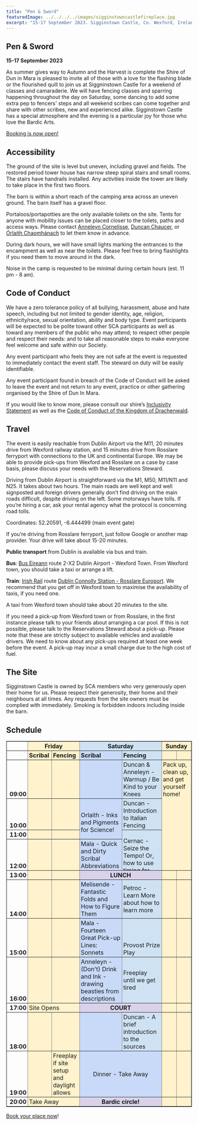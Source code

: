 ```yaml
---
title: "Pen & Sword"
featuredImage: ../../../../images/sigginstowncastlefireplace.jpg
excerpt: "15-17 September 2023. Sigginstown Castle, Co. Wexford, Ireland."
---
```


## Pen & Sword

**15-17 September 2023**

As summer gives way to Autumn and the Harvest is complete the Shire of Dun in Mara is pleased to invite all of those with a love for the flashing blade or the flourished quill to join us at Siggninstown Castle for a weekend of classes and camaraderie.
We will have fencing classes and sparring happening throughout the day on Saturday, some dancing to add some extra pep to fencers' steps and all weekend scribes can come together and share with other scribes, new and experienced alike. Sigginstown Castle has a special atmosphere and the evening is a particular joy for those who love the Bardic Arts.

<a href="https://fienta.com/pen-sword" class="btn btn-primary">Booking is now open!</a>

<a name="accessibility"></a>
## Accessibility

The ground of the site is level but uneven, including gravel and fields. The restored period tower house has narrow steep spiral stairs and small rooms. The stairs have handrails installed. Any activities inside the tower are likely to take place in the first two floors. 

The barn is within a short reach of the camping area across an uneven ground. The barn itself has a gravel floor. 

Portaloos/portapotties are the only available toilets on the site. Tents for anyone with mobility issues can be placed closer to the toilets, paths and access ways. Please contact <a href="mailto:anneleyn.cornelisse@gmail.com">Anneleyn Cornelisse</a>, <a href="mailto:p.macfad@gmail.com">Duncan Chaucer</a>, or <a href="orlaithcaomhanach@gmail.com">Órlaith Chaomhánach</a> to let them know in advance.

During dark hours, we will have small lights marking the entrances to the encampment as well as near the toilets. Please feel free to bring flashlights if you need them to move around in the dark.

Noise in the camp is requested to be minimal during certain hours (est. 11 pm - 8 am).

<a name="codeofconduct"></a>
## Code of Conduct

We have a zero tolerance policy of all bullying, harassment, abuse and hate speech, including but not limited to gender identity, age, religion, ethnicity/race, sexual orientation, ability and body type. Event participants will be expected to be polite toward other SCA participants as well as toward any members of the public who may attend; to respect other people and respect their needs: and to take all reasonable steps to make everyone feel welcome and safe within our Society. 

Any event participant who feels they are not safe at the event is requested to immediately contact the event staff. The steward on duty will be easily identifiable. 

Any event participant found in breach of the Code of Conduct will be asked to leave the event and not return to any event, practice or other gathering organised by the Shire of Dun In Mara. 

If you would like to know more, please consult our shire’s [Inclusivity Statement](https://duninmara.org/about/inclusivity/) as well as the [Code of Conduct of the Kingdom of Drachenwald](https://docs.google.com/document/d/1bDwTQhcttGmnhjwplWDm9IiuBM4XHFofDnR1gUf6MU0/view).

<a name="travel"></a>
## Travel

The event is easily reachable from Dublin Airport via the M11, 20 minutes drive from Wexford railway station, and 15 minutes drive from Rosslare ferryport with connections to the UK and continental Europe. We may be able to provide pick-ups from Wexford and Rosslare on a case by case basis, please discuss your needs with the Reservations Steward.  

Driving from Dublin Airport is straightforward via the M1, M50, M11/N11 and N25. It takes about two hours. The main roads are well kept and well signposted and foreign drivers generally don’t find driving on the main roads difficult, despite driving on the left. Some motorways have tolls. If you’re hiring a car, ask your rental agency what the protocol is concerning road tolls.    

Coordinates: 52.20591, -6.444499 (main event gate)

If you’re driving from Rosslare ferryport, just follow Google or another map provider. Your drive will take about 15-20 minutes. 

**Public transport** from Dublin is available via bus and train. 

   **Bus**: [Bus Eireann](https://www.buseireann.ie/) route 2-X2 Dublin Airport - Wexford Town. From Wexford town, you should take a taxi or arrange a lift.

   **Train**: [Irish Rail](https://www.irishrail.ie/en-ie/) route [Dublin Connolly Station - Rosslare Europort](https://www.irishrail.ie/IrishRail/media/Timetable-PDF-s/Connolly-DART-timetables/08_dublin-rosslare.pdf). We recommend that you get off in Wexford town to maximise the availability of taxis, if you need one.  

   A taxi from Wexford town should take about 20 minutes to the site. 

If you need a pick-up from Wexford town or from Rosslare, in the first instance please talk to your friends about arranging a car pool. If this is not possible, please talk to the Reservations Steward about a pick-up. Please note that these are strictly subject to available vehicles and available drivers. We need to know about any pick-ups required at least one week before the event. A pick-up may incur a small charge due to the high cost of fuel. 

## The Site

Sigginstown Castle is owned by SCA members who very generously open their home for us. Please respect their generosity, their home and their neighbours at all times. Any requests from the site owners must be complied with immediately. Smoking is forbidden indoors including inside the barn. 

## Schedule

<table border="1" cellpadding="0" cellspacing="0">
                <colgroup>
                    <col width="100" />
                    <col width="100" />
                    <col width="113" />
                    <col width="158" />
                    <col width="206" />
                    <col width="100" />
                    <col width="100" />
                </colgroup>
                <tr style="height:21px;">
                    <td style="overflow:hidden;padding:2px 3px 2px 3px;vertical-align:bottom;"></td>
                    <td colspan="2" data-sheets-value="{&quot;1&quot;:2,&quot;2&quot;:&quot;Friday&quot;}" rowspan="1" style="overflow:hidden;padding:2px 3px 2px 3px;vertical-align:bottom;background-color:#fff2cc;font-weight:bold;text-align:center;">Friday</td>
                    <td colspan="2" data-sheets-value="{&quot;1&quot;:2,&quot;2&quot;:&quot;Saturday&quot;}" rowspan="1" style="overflow:hidden;padding:2px 3px 2px 3px;vertical-align:bottom;background-color:#cfe2f3;font-weight:bold;text-align:center;">Saturday</td>
                    <td colspan="2" data-sheets-value="{&quot;1&quot;:2,&quot;2&quot;:&quot;Sunday&quot;}" rowspan="1" style="overflow:hidden;padding:2px 3px 2px 3px;vertical-align:bottom;background-color:#fff2cc;font-weight:bold;text-align:center;">Sunday</td>
                </tr>
                <tr style="height:21px;">
                    <td style="overflow:hidden;padding:2px 3px 2px 3px;vertical-align:bottom;"></td>
                    <td data-sheets-value="{&quot;1&quot;:2,&quot;2&quot;:&quot;Scribal&quot;}" style="overflow:hidden;padding:2px 3px 2px 3px;vertical-align:bottom;background-color:#fff2cc;font-weight:bold;">Scribal</td>
                    <td data-sheets-value="{&quot;1&quot;:2,&quot;2&quot;:&quot;Fencing&quot;}" style="overflow:hidden;padding:2px 3px 2px 3px;vertical-align:bottom;background-color:#fff2cc;font-weight:bold;">Fencing</td>
                    <td data-sheets-value="{&quot;1&quot;:2,&quot;2&quot;:&quot;Scribal&quot;}" style="overflow:hidden;padding:2px 3px 2px 3px;vertical-align:bottom;background-color:#c9daf8;font-weight:bold;">Scribal</td>
                    <td data-sheets-value="{&quot;1&quot;:2,&quot;2&quot;:&quot;Fencing&quot;}" style="overflow:hidden;padding:2px 3px 2px 3px;vertical-align:bottom;background-color:#cfe2f3;font-weight:bold;">Fencing</td>
                    <td style="overflow:hidden;padding:2px 3px 2px 3px;vertical-align:bottom;background-color:#fff2cc;"></td>
                    <td style="overflow:hidden;padding:2px 3px 2px 3px;vertical-align:bottom;background-color:#fff2cc;"></td>
                </tr>
                <tr style="height:21px;">
                    <td data-sheets-numberformat="{&quot;1&quot;:6,&quot;2&quot;:&quot;hh:mm&quot;,&quot;3&quot;:1}" data-sheets-value="{&quot;1&quot;:3,&quot;3&quot;:0.375}" style="overflow:hidden;padding:2px 3px 2px 3px;vertical-align:bottom;font-weight:bold;text-align:right;">09:00</td>
                    <td style="overflow:hidden;padding:2px 3px 2px 3px;vertical-align:bottom;background-color:#fff2cc;"></td>
                    <td style="overflow:hidden;padding:2px 3px 2px 3px;vertical-align:bottom;background-color:#fff2cc;"></td>
                    <td style="overflow:hidden;padding:2px 3px 2px 3px;vertical-align:bottom;background-color:#c9daf8;"></td>
                    <td data-sheets-value="{&quot;1&quot;:2,&quot;2&quot;:&quot;Duncan &amp; Anneleyn - Warmup / Be Kind to your Knees&quot;}" style="overflow:hidden;padding:2px 3px 2px 3px;vertical-align:bottom;background-color:#cfe2f3;wrap-strategy:4;white-space:normal;word-wrap:break-word;">Duncan &amp; Anneleyn - Warmup / Be Kind to your Knees</td>
                    <td colspan="2" data-sheets-value="{&quot;1&quot;:2,&quot;2&quot;:&quot;Pack up, clean up, and get yourself home!&quot;}" rowspan="4" style="overflow:hidden;padding:2px 3px 2px 3px;vertical-align:top;background-color:#fff2cc;wrap-strategy:4;white-space:normal;word-wrap:break-word;"><span>
                        <div style="max-height:114px">
                            Pack up, clean up, and get yourself home!</div>
                        </span></td>
                </tr>
                <tr style="height:21px;">
                    <td data-sheets-numberformat="{&quot;1&quot;:6,&quot;2&quot;:&quot;hh:mm&quot;,&quot;3&quot;:1}" data-sheets-value="{&quot;1&quot;:3,&quot;3&quot;:0.4166666666666667}" style="overflow:hidden;padding:2px 3px 2px 3px;vertical-align:bottom;font-weight:bold;text-align:right;">10:00</td>
                    <td style="overflow:hidden;padding:2px 3px 2px 3px;vertical-align:bottom;background-color:#fff2cc;"></td>
                    <td style="overflow:hidden;padding:2px 3px 2px 3px;vertical-align:bottom;background-color:#fff2cc;"></td>
                    <td colspan="1" data-sheets-value="{&quot;1&quot;:2,&quot;2&quot;:&quot;Orlaith - Inks and Pigments for Science!&quot;}" rowspan="2" style="overflow:hidden;padding:2px 3px 2px 3px;vertical-align:middle;background-color:#c9daf8;wrap-strategy:4;white-space:normal;word-wrap:break-word;"><span>
                        <div style="max-height:42px">
                            Orlaith - Inks and Pigments for Science!</div>
                        </span></td>
                    <td data-sheets-value="{&quot;1&quot;:2,&quot;2&quot;:&quot;Duncan - Introduction to Italian Fencing&quot;}" style="overflow:hidden;padding:2px 3px 2px 3px;vertical-align:bottom;background-color:#cfe2f3;wrap-strategy:4;white-space:normal;word-wrap:break-word;">Duncan - Introduction to Italian Fencing</td>
                </tr>
                <tr style="height:21px;">
                    <td data-sheets-numberformat="{&quot;1&quot;:6,&quot;2&quot;:&quot;hh:mm&quot;,&quot;3&quot;:1}" data-sheets-value="{&quot;1&quot;:3,&quot;3&quot;:0.4583333333333333}" style="overflow:hidden;padding:2px 3px 2px 3px;vertical-align:bottom;font-weight:bold;text-align:right;">11:00</td>
                    <td style="overflow:hidden;padding:2px 3px 2px 3px;vertical-align:bottom;background-color:#fff2cc;"></td>
                    <td style="overflow:hidden;padding:2px 3px 2px 3px;vertical-align:bottom;background-color:#fff2cc;"></td>
                    <td colspan="1" data-sheets-value="{&quot;1&quot;:2,&quot;2&quot;:&quot;Cernac - Seize the Tempo! Or, how to use timing for victory.&quot;}" rowspan="2" style="overflow:hidden;padding:2px 3px 2px 3px;vertical-align:middle;background-color:#cfe2f3;wrap-strategy:4;white-space:normal;word-wrap:break-word;"><span>
                        <div style="max-height:72px">
                            Cernac - Seize the Tempo! Or, how to use timing for victory.</div>
                        </span></td>
                </tr>
                <tr style="height:51px;">
                    <td data-sheets-numberformat="{&quot;1&quot;:6,&quot;2&quot;:&quot;hh:mm&quot;,&quot;3&quot;:1}" data-sheets-value="{&quot;1&quot;:3,&quot;3&quot;:0.5}" style="overflow:hidden;padding:2px 3px 2px 3px;vertical-align:bottom;font-weight:bold;text-align:right;">12:00</td>
                    <td style="overflow:hidden;padding:2px 3px 2px 3px;vertical-align:bottom;background-color:#fff2cc;"></td>
                    <td style="overflow:hidden;padding:2px 3px 2px 3px;vertical-align:bottom;background-color:#fff2cc;"></td>
                    <td data-sheets-value="{&quot;1&quot;:2,&quot;2&quot;:&quot;Mala - Quick and Dirty Scribal Abbreviations&quot;}" style="overflow:hidden;padding:2px 3px 2px 3px;vertical-align:middle;background-color:#c9daf8;wrap-strategy:4;white-space:normal;word-wrap:break-word;">Mala - Quick and Dirty Scribal Abbreviations</td>
                </tr>
                <tr style="height:21px;">
                    <td data-sheets-numberformat="{&quot;1&quot;:6,&quot;2&quot;:&quot;hh:mm&quot;,&quot;3&quot;:1}" data-sheets-value="{&quot;1&quot;:3,&quot;3&quot;:0.5416666666666666}" style="overflow:hidden;padding:2px 3px 2px 3px;vertical-align:bottom;font-weight:bold;text-align:right;">13:00</td>
                    <td style="overflow:hidden;padding:2px 3px 2px 3px;vertical-align:bottom;background-color:#fff2cc;"></td>
                    <td style="overflow:hidden;padding:2px 3px 2px 3px;vertical-align:bottom;background-color:#fff2cc;"></td>
                    <td colspan="2" data-sheets-value="{&quot;1&quot;:2,&quot;2&quot;:&quot;LUNCH&quot;}" rowspan="1" style="overflow:hidden;padding:2px 3px 2px 3px;vertical-align:bottom;background-color:#d9d2e9;font-weight:bold;text-align:center;">LUNCH</td>
                    <td style="overflow:hidden;padding:2px 3px 2px 3px;vertical-align:bottom;background-color:#fff2cc;"></td>
                    <td style="overflow:hidden;padding:2px 3px 2px 3px;vertical-align:bottom;background-color:#fff2cc;"></td>
                </tr>
                <tr style="height:21px;">
                    <td data-sheets-numberformat="{&quot;1&quot;:6,&quot;2&quot;:&quot;hh:mm&quot;,&quot;3&quot;:1}" data-sheets-value="{&quot;1&quot;:3,&quot;3&quot;:0.5833333333333334}" style="overflow:hidden;padding:2px 3px 2px 3px;vertical-align:bottom;font-weight:bold;text-align:right;">14:00</td>
                    <td style="overflow:hidden;padding:2px 3px 2px 3px;vertical-align:bottom;background-color:#fff2cc;"></td>
                    <td style="overflow:hidden;padding:2px 3px 2px 3px;vertical-align:bottom;background-color:#fff2cc;"></td>
                    <td data-sheets-value="{&quot;1&quot;:2,&quot;2&quot;:&quot;Melisende - Fantastic Folds and How to Figure Them&quot;}" style="overflow:hidden;padding:2px 3px 2px 3px;vertical-align:bottom;background-color:#c9daf8;wrap-strategy:4;white-space:normal;word-wrap:break-word;">Melisende - Fantastic Folds and How to Figure Them</td>
                    <td data-sheets-value="{&quot;1&quot;:2,&quot;2&quot;:&quot;Petroc - Learn More about how to learn more&quot;}" style="overflow:hidden;padding:2px 3px 2px 3px;vertical-align:middle;background-color:#cfe2f3;wrap-strategy:4;white-space:normal;word-wrap:break-word;">Petroc - Learn More about how to learn more</td>
                    <td style="overflow:hidden;padding:2px 3px 2px 3px;vertical-align:bottom;background-color:#fff2cc;"></td>
                    <td style="overflow:hidden;padding:2px 3px 2px 3px;vertical-align:bottom;background-color:#fff2cc;"></td>
                </tr>
                <tr style="height:21px;">
                    <td data-sheets-numberformat="{&quot;1&quot;:6,&quot;2&quot;:&quot;hh:mm&quot;,&quot;3&quot;:1}" data-sheets-value="{&quot;1&quot;:3,&quot;3&quot;:0.625}" style="overflow:hidden;padding:2px 3px 2px 3px;vertical-align:bottom;font-weight:bold;text-align:right;">15:00</td>
                    <td style="overflow:hidden;padding:2px 3px 2px 3px;vertical-align:bottom;background-color:#fff2cc;"></td>
                    <td style="overflow:hidden;padding:2px 3px 2px 3px;vertical-align:bottom;background-color:#fff2cc;"></td>
                    <td data-sheets-value="{&quot;1&quot;:2,&quot;2&quot;:&quot;Mala - Fourteen Great Pick-up Lines: Sonnets&quot;}" style="overflow:hidden;padding:2px 3px 2px 3px;vertical-align:bottom;background-color:#c9daf8;wrap-strategy:4;white-space:normal;word-wrap:break-word;">Mala - Fourteen Great Pick-up Lines: Sonnets</td>
                    <td data-sheets-value="{&quot;1&quot;:2,&quot;2&quot;:&quot;Provost Prize Play&quot;}" style="overflow:hidden;padding:2px 3px 2px 3px;vertical-align:bottom;background-color:#cfe2f3;">Provost Prize Play</td>
                    <td style="overflow:hidden;padding:2px 3px 2px 3px;vertical-align:bottom;background-color:#fff2cc;"></td>
                    <td style="overflow:hidden;padding:2px 3px 2px 3px;vertical-align:bottom;background-color:#fff2cc;"></td>
                </tr>
                <tr style="height:21px;">
                    <td data-sheets-numberformat="{&quot;1&quot;:6,&quot;2&quot;:&quot;hh:mm&quot;,&quot;3&quot;:1}" data-sheets-value="{&quot;1&quot;:3,&quot;3&quot;:0.6666666666666666}" style="overflow:hidden;padding:2px 3px 2px 3px;vertical-align:bottom;font-weight:bold;text-align:right;">16:00</td>
                    <td style="overflow:hidden;padding:2px 3px 2px 3px;vertical-align:bottom;background-color:#fff2cc;"></td>
                    <td style="overflow:hidden;padding:2px 3px 2px 3px;vertical-align:bottom;background-color:#fff2cc;"></td>
                    <td data-sheets-value="{&quot;1&quot;:2,&quot;2&quot;:&quot;Anneleyn - (Don't) Drink and Ink - drawing beasties from descriptions&quot;}" style="overflow:hidden;padding:2px 3px 2px 3px;vertical-align:bottom;background-color:#c9daf8;wrap-strategy:4;white-space:normal;word-wrap:break-word;">Anneleyn - (Don&#39;t) Drink and Ink - drawing beasties from descriptions</td>
                    <td data-sheets-value="{&quot;1&quot;:2,&quot;2&quot;:&quot;Freeplay until we get tired&quot;}" style="overflow:hidden;padding:2px 3px 2px 3px;vertical-align:middle;background-color:#cfe2f3;">Freeplay until we get tired</td>
                    <td style="overflow:hidden;padding:2px 3px 2px 3px;vertical-align:bottom;background-color:#fff2cc;"></td>
                    <td style="overflow:hidden;padding:2px 3px 2px 3px;vertical-align:bottom;background-color:#fff2cc;"></td>
                </tr>
                <tr style="height:21px;">
                    <td data-sheets-numberformat="{&quot;1&quot;:6,&quot;2&quot;:&quot;hh:mm&quot;,&quot;3&quot;:1}" data-sheets-value="{&quot;1&quot;:3,&quot;3&quot;:0.7083333333333334}" style="overflow:hidden;padding:2px 3px 2px 3px;vertical-align:bottom;font-weight:bold;text-align:right;">17:00</td>
                    <td colspan="2" data-sheets-value="{&quot;1&quot;:2,&quot;2&quot;:&quot;Site Opens&quot;}" rowspan="1" style="overflow:hidden;padding:2px 3px 2px 3px;vertical-align:bottom;background-color:#fff2cc;">Site Opens</td>
                    <td colspan="2" data-sheets-value="{&quot;1&quot;:2,&quot;2&quot;:&quot;COURT&quot;}" rowspan="1" style="overflow:hidden;padding:2px 3px 2px 3px;vertical-align:bottom;background-color:#d9d2e9;font-weight:bold;text-align:center;">COURT</td>
                    <td style="overflow:hidden;padding:2px 3px 2px 3px;vertical-align:bottom;background-color:#fff2cc;"></td>
                    <td style="overflow:hidden;padding:2px 3px 2px 3px;vertical-align:bottom;background-color:#fff2cc;"></td>
                </tr>
                <tr style="height:21px;">
                    <td data-sheets-numberformat="{&quot;1&quot;:6,&quot;2&quot;:&quot;hh:mm&quot;,&quot;3&quot;:1}" data-sheets-value="{&quot;1&quot;:3,&quot;3&quot;:0.75}" style="overflow:hidden;padding:2px 3px 2px 3px;vertical-align:bottom;font-weight:bold;text-align:right;">18:00</td>
                    <td style="overflow:hidden;padding:2px 3px 2px 3px;vertical-align:bottom;background-color:#fff2cc;"></td>
                    <td style="overflow:hidden;padding:2px 3px 2px 3px;vertical-align:bottom;background-color:#fff2cc;"></td>
                    <td style="overflow:hidden;padding:2px 3px 2px 3px;vertical-align:bottom;background-color:#c9daf8;"></td>
                    <td data-sheets-value="{&quot;1&quot;:2,&quot;2&quot;:&quot;Duncan - A brief introduction to the sources &quot;}" style="overflow:hidden;padding:2px 3px 2px 3px;vertical-align:bottom;background-color:#cfe2f3;wrap-strategy:4;white-space:normal;word-wrap:break-word;">Duncan - A brief introduction to the sources </td>
                    <td style="overflow:hidden;padding:2px 3px 2px 3px;vertical-align:bottom;background-color:#fff2cc;"></td>
                    <td style="overflow:hidden;padding:2px 3px 2px 3px;vertical-align:bottom;background-color:#fff2cc;"></td>
                </tr>
                <tr style="height:21px;">
                    <td data-sheets-numberformat="{&quot;1&quot;:6,&quot;2&quot;:&quot;hh:mm&quot;,&quot;3&quot;:1}" data-sheets-value="{&quot;1&quot;:3,&quot;3&quot;:0.7916666666666666}" style="overflow:hidden;padding:2px 3px 2px 3px;vertical-align:bottom;font-weight:bold;text-align:right;">19:00</td>
                    <td style="overflow:hidden;padding:2px 3px 2px 3px;vertical-align:bottom;background-color:#fff2cc;"></td>
                    <td data-sheets-value="{&quot;1&quot;:2,&quot;2&quot;:&quot;Freeplay if site setup and daylight allows&quot;}" style="overflow:hidden;padding:2px 3px 2px 3px;vertical-align:bottom;background-color:#fff2cc;wrap-strategy:4;white-space:normal;word-wrap:break-word;">Freeplay if site setup and daylight allows</td>
                    <td colspan="2" data-sheets-value="{&quot;1&quot;:2,&quot;2&quot;:&quot;Dinner - Take Away&quot;}" rowspan="1" style="overflow:hidden;padding:2px 3px 2px 3px;vertical-align:middle;background-color:#c9daf8;text-align:center;">Dinner - Take Away</td>
                    <td style="overflow:hidden;padding:2px 3px 2px 3px;vertical-align:bottom;background-color:#fff2cc;"></td>
                    <td style="overflow:hidden;padding:2px 3px 2px 3px;vertical-align:bottom;background-color:#fff2cc;"></td>
                </tr>
                <tr style="height:21px;">
                    <td data-sheets-numberformat="{&quot;1&quot;:6,&quot;2&quot;:&quot;hh:mm&quot;,&quot;3&quot;:1}" data-sheets-value="{&quot;1&quot;:3,&quot;3&quot;:0.8333333333333334}" style="overflow:hidden;padding:2px 3px 2px 3px;vertical-align:bottom;font-weight:bold;text-align:right;">20:00</td>
                    <td colspan="2" data-sheets-value="{&quot;1&quot;:2,&quot;2&quot;:&quot;Take Away&quot;}" rowspan="1" style="overflow:hidden;padding:2px 3px 2px 3px;vertical-align:bottom;background-color:#fff2cc;">Take Away</td>
                    <td colspan="2" data-sheets-value="{&quot;1&quot;:2,&quot;2&quot;:&quot;Bardic circle!&quot;}" rowspan="1" style="overflow:hidden;padding:2px 3px 2px 3px;vertical-align:bottom;background-color:#d9d2e9;font-weight:bold;text-align:center;">Bardic circle!</td>
                    <td style="overflow:hidden;padding:2px 3px 2px 3px;vertical-align:bottom;background-color:#fff2cc;"></td>
                    <td style="overflow:hidden;padding:2px 3px 2px 3px;vertical-align:bottom;background-color:#fff2cc;"></td>
                </tr>
            </table>
 

<a href="https://fienta.com/pen-sword" class="btn btn-primary">Book your place now</a>!
